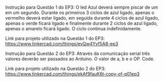 Instrução para Questão 1 do EP3: 
O led Azul deverá sempre piscar de um em um segundo. 
Durante os primeiros 3 ciclos de azul ligado, apenas o vermelho deverá estar ligado, em  seguida durante 4 ciclos de azul ligado, apenas o verde ficará ligado e finalmente  durante 2 ciclos de azul ligado, apenas o amarelo ficará ligado. O ciclo continua  indefinidamente. 

Link para projeto utilizado na Questão 1 do EP3: https://www.tinkercad.com/things/evQw4Yvf5A8-ep3



Instrução para Questão 2 do EP3:
Através da comunicação serial três valores deverão ser passados ao Arduino. O valor de  a, b e o OP. Code. 

Link para projeto utilizado na Questão 2 do EP3: https://www.tinkercad.com/things/ekAf9fauK6t-copy-of-q01ep3
